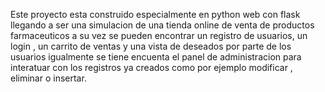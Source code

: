 Este proyecto esta construido especialmente en python web con flask llegando a ser una simulacion de una tienda online de venta de productos farmaceuticos a su vez se pueden encontrar un registro de usuarios,
un login , un carrito de ventas y una vista de deseados por parte de los usuarios igualmente se tiene encuenta el panel de administracion para interatuar con los registros ya creados como por ejemplo modificar , eliminar o insertar.      
